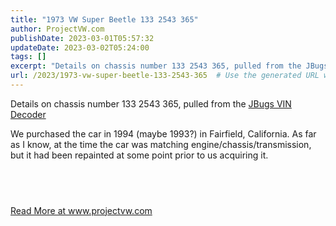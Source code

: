 ```yaml
---
title: "1973 VW Super Beetle 133 2543 365"
author: ProjectVW.com
publishDate: 2023-03-01T05:57:32
updateDate: 2023-03-02T05:24:00
tags: []
excerpt: "Details on chassis number 133 2543 365, pulled from the JBugs VIN Decoder  We purchased the car in 1994 (maybe 1993?) in Fairfield, California. As far as I know, at the time the car was matching engine/chassis/transmission, but it had been repainted at some point prior to us acquiring it.  &nbsp; "
url: /2023/1973-vw-super-beetle-133-2543-365  # Use the generated URL with year
---
```

<p>Details on chassis number 133 2543 365, pulled from the <a href="https://www.jbugs.com/category/vw-vin.html">JBugs VIN Decoder</a></p>  <p>We purchased the car in 1994 (maybe 1993?) in Fairfield, California. As far as I know, at the time the car was matching engine/chassis/transmission, but it had been repainted at some point prior to us acquiring it.</p>  <h2 id="1973-super-beetle">&nbsp;</h2>  <a href="https://www.projectvw.com/vw-chassis-number-133-2543-365">Read More at www.projectvw.com</a>
